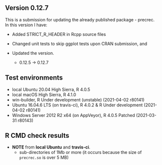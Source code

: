## Version 0.12.7
This is a submission for updating the already published package - precrec.
In this version I have:

* Added STRICT_R_HEADER in Rcpp source files

* Changed unit tests to skip ggplot tests upon CRAN submission, and

* Updated the version.
    * 0.12.5 -> 0.12.7
    
## Test environments
* local Ubuntu 20.04 High Sierra, R 4.0.5
* local macOS High Sierra, R 4.1.0
* win-builder, R Under development (unstable) (2021-04-02 r80141)
* Ubuntu 16.04.6 LTS (on travis-ci), R 4.0.2 & R Under development (2021-04-02 r80141)
* Windows Server 2012 R2 x64 (on AppVeyor), R 4.0.5 Patched (2021-03-31 r80143)

## R CMD check results
* **NOTE** from **local Ubuntu** and **travis-ci**.
    * sub-directories of 1Mb or more (it occurs because the size of `precrec.so` is over 5 MB)
